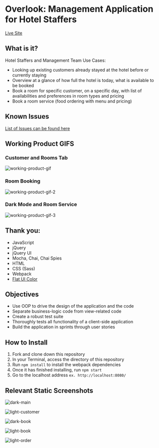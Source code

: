 # Overlook: Management Application for Hotel Staffers
[Live Site](https://peeratmac.github.io/overlook)

## What is it?

Hotel Staffers and Management Team Use Cases:

- Looking up existing customers already stayed at the hotel before or currently staying
- Overview at a glance of how full the hotel is today, what is available to be booked
- Book a room for specific customer, on a specific day, with list of availabilities and preferences in room types and pricing
- Book a room service (food ordering with menu and pricing)

## Known Issues

[List of Issues can be found here](https://github.com/peeratmac/overlook/issues)

## Working Product GIFS

### Customer and Rooms Tab

![working-product-gif](screenshots/working-product-1.gif)

### Room Booking

![working-product-gif-2](screenshots/working-product-2.gif)

### Dark Mode and Room Service

![working-product-gif-3](screenshots/working-product-3.gif)

## Thank you:

- JavaScript
- jQuery
- jQuery UI
- Mocha, Chai, Chai Spies
- HTML
- CSS (Sass)
- Webpack
- [Flat UI Color](https://flatuicolors.com/)

## Objectives

- Use OOP to drive the design of the application and the code
- Separate business-logic code from view-related code
- Create a robust test suite
- Thoroughly tests all functionality of a client-side application
- Build the application in sprints through user stories

## How to Install

1. Fork and clone down this repository
2. In your Terminal, access the directory of this repository
3. Run `npm install` to install the webpack dependencies
4. Once it has finished installing, run `npm start`
5. Go to the localhost address `ex. http://localhost:8080/`

## Relevant Static Screenshots

![dark-main](screenshots/dark-main-1.png)

![light-customer](screenshots/light-customer-1.png)

![dark-book](screenshots/dark-book-1.png)

![light-book](screenshots/light-book-1.png)

![light-order](screenshots/light-order-1.png)
